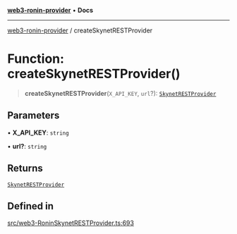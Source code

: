 [**web3-ronin-provider**](../README.md) • **Docs**

***

[web3-ronin-provider](../globals.md) / createSkynetRESTProvider

# Function: createSkynetRESTProvider()

> **createSkynetRESTProvider**(`X_API_KEY`, `url`?): [`SkynetRESTProvider`](../classes/SkynetRESTProvider.md)

## Parameters

• **X\_API\_KEY**: `string`

• **url?**: `string`

## Returns

[`SkynetRESTProvider`](../classes/SkynetRESTProvider.md)

## Defined in

[src/web3-RoninSkynetRESTProvider.ts:693](https://github.com/chuacw/web3-ronin-provider/blob/5e9462adf1edb8f1f7982dc5f4e5bd7094a4d6eb/src/web3-RoninSkynetRESTProvider.ts#L693)
